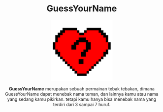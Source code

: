 <h1 align="center">GuessYourName</h1>

<p align="center">
  <img src="src/assets/logo.png" width="200"></img>
</p>

<p align="center"><b>GuessYourName</b> merupakan sebuah permainan tebak tebakan, dimana GuessYourName dapat menebak nama teman, dan lainnya kamu atau nama yang sedang kamu pikirkan. tetapi kamu hanya bisa menebak nama yang terdiri dari 3 sampai 7 huruf.</p>

